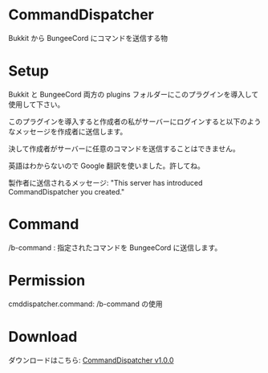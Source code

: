 # CommandDispatcher
Bukkit から BungeeCord にコマンドを送信する物

# Setup

Bukkit と BungeeCord 両方の plugins フォルダーにこのプラグインを導入して使用して下さい。

このプラグインを導入すると作成者の私がサーバーにログインすると以下のようなメッセージを作成者に送信します。

決して作成者がサーバーに任意のコマンドを送信することはできません。

英語はわからないので Google 翻訳を使いました。許してね。

製作者に送信されるメッセージ: "This server has introduced CommandDispatcher you created."

# Command

/b-command <command> : 指定されたコマンドを BungeeCord に送信します。

# Permission

cmddispatcher.command: /b-command の使用

# Download

ダウンロードはこちら: <a href="https://goo.gl/LaoscS">CommandDispatcher v1.0.0<a/><br>

